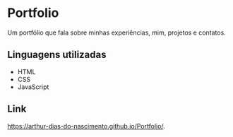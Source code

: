 # Portfolio
Um portfólio que fala sobre minhas experiências, mim, projetos e contatos.

## Linguagens utilizadas

<ul>
 <li>HTML</li>
 <li>CSS</li>
 <li>JavaScript</li>
</ul>

## Link
https://arthur-dias-do-nascimento.github.io/Portfolio/.
